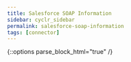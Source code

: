 ```yaml
---
title: Salesforce SOAP Information
sidebar: cyclr_sidebar
permalink: salesforce-soap-information
tags: [connector]
---
```

{::options parse_block_html="true" /}
